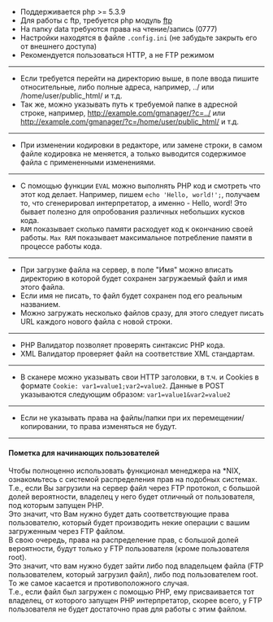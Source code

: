 - Поддерживается php >= 5.3.9
- Для работы с ftp, требуется php модуль  [ftp](https://php.net/ftp)
- На папку data требуются права на чтение/запись (0777)
- Настройки находятся в файле `.config.ini` (не забудьте закрыть его от внешнего доступа)
- Рекомендуется пользоваться HTTP, а не FTP режимом
---
- Если требуется перейти на директорию выше, в поле ввода пишите относительные, либо полные адреса, например, ../ или /home/user/public_html/ и т.д.
- Так же, можно указывать путь к требуемой папке в адресной строке, например, http://example.com/gmanager/?c=../ или http://example.com/gmanager/?c=/home/user/public_html/ и т.д.
---
- При изменении кодировки в редакторе, или замене строки, в самом файле кодировка не меняется, а только выводится содержимое файла с примененными изменениями.
---
- C помощью функции `EVAL` можно выполнять PHP код и смотреть что этот код делает. Например, пишем `echo 'Hello, world!';`, получаем то, что сгенерировал интерпретатор, а именно - Hello, word! Это бывает полезно для опробования различных небольших кусков кода.
- `RAM` показывает сколько памяти расходует код к окончанию своей работы. `Max RAM` показывает максимальное потребление памяти в процессе работы кода.
---
- При загрузке файла на сервер, в поле "Имя" можно вписать директорию в которой будет сохранен загружаемый файл и имя этого файла.
- Если имя не писать, то файл будет сохранен под его реальным названием.
- Можно загружать несколько файлов сразу, для этого следует писать URL каждого нового файла с новой строки.
---
- PHP Валидатор позволяет проверять синтаксис PHP кода.
- XML Валидатор проверяет файл на соответствие XML стандартам.
---
- В сканере можно указывать свои HTTP заголовки, в т.ч. и Cookies в формате `Cookie: var1=value1;var2=value2`. Данные в POST указываются следующим образом: `var1=value1&var2=value2`
---
- Если не указывать права на файлы/папки при их перемещении/копировании, то права изменяться не будут.


---
#### Пометка для начинающих пользователей

Чтобы полноценно использовать функционал менеджера на *NIX, ознакомьтесь с системой распределения прав на подобных системах.  
Т.е., если Вы загрузили на сервер файл через FTP протокол, с большой долей вероятности, владелец у него будет отличный от пользователя, под которым запущен PHP.  
Это значит, что Вам нужно будет дать соответствующие права пользователю, который будет производить некие операции с вашим загруженным через FTP файлом.  
В свою очередь, права на распределение прав, с большой долей вероятности, будут только у FTP пользователя (кроме пользователя root).  
Это значит, что вам нужно будет зайти либо под владельцем файла (FTP пользователем, который загрузил файл), либо под пользователем root.  
То же самое касается и противоположного случая.  
Т.е., если файл был загружен с помощью PHP, ему присваивается тот владелец, от которого запущен PHP интерпретатор, скорее всего, у FTP пользователя не будет достаточно прав для работы с этим файлом.  
